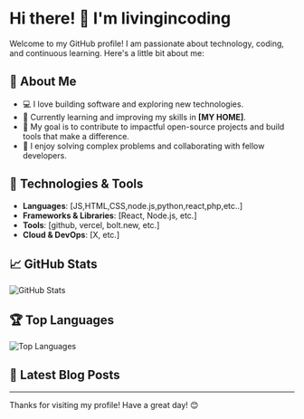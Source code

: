 # Hi there! 👋 I'm livingincoding

Welcome to my GitHub profile! I am passionate about technology, coding, and continuous learning. Here's a little bit about me:

## 🚀 About Me
- 💻 I love building software and exploring new technologies.
- 🌱 Currently learning and improving my skills in **[MY HOME]**.
- 🎯 My goal is to contribute to impactful open-source projects and build tools that make a difference.
- 🧩 I enjoy solving complex problems and collaborating with fellow developers.

## 🔧 Technologies & Tools
- **Languages**: [JS,HTML,CSS,node.js,python,react,php,etc..]
- **Frameworks & Libraries**: [React, Node.js, etc.]
- **Tools**: [github, vercel, bolt.new, etc.]
- **Cloud & DevOps**: [X, etc.]

## 📈 GitHub Stats
![GitHub Stats](https://github-readme-stats.vercel.app/api?username=livingincoding&show_icons=true&theme=radical)

## 🏆 Top Languages
![Top Languages](https://github-readme-stats.vercel.app/api/top-langs/?username=livingincoding&layout=compact&theme=radical)



## 📝 Latest Blog Posts
<!-- BLOG-POST-LIST:START -->
<!-- BLOG-POST-LIST:END -->
---

Thanks for visiting my profile! Have a great day! 😊
